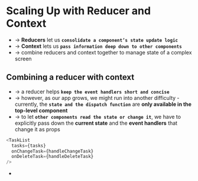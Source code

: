 # Scaling Up with Reducer and Context
* -> **Reducers** let us **`consolidate a component’s state update logic`**
* -> **Context** lets us **`pass information deep down to other components`** 
* -> combine reducers and context together to manage state of a complex screen

## Combining a reducer with context
* -> a reducer helps **`keep the event handlers short and concise`**
* -> however, as our app grows, we might run into another difficulty - currently, the **`state and the dispatch function`** are **only available in the top-level component**
* -> to let **`other components read the state or change it`**, we have to explicitly pass down the **current state** and the **event handlers** that change it as props
```js
<TaskList
  tasks={tasks}
  onChangeTask={handleChangeTask}
  onDeleteTask={handleDeleteTask}
/>
```

* 